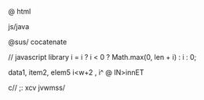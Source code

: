 @
html

js/java

@sus/
cocatenate

//  javascript library
i = i ? i < 0 ? Math.max(0, len + i) : i : 0;

data1, item2, elem5
i<w+2 
      ,
      i^
@ IN>innET 


c//    ;: xcv
jvwmss/
